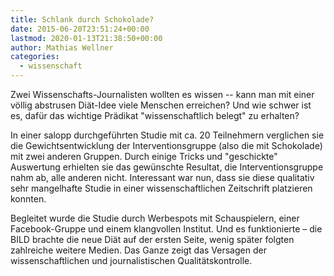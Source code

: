 ```yaml
---
title: Schlank durch Schokolade?
date: 2015-06-20T23:51:24+00:00
lastmod: 2020-01-13T21:38:50+00:00
author: Mathias Wellner
categories:
  - wissenschaft
---
```

Zwei Wissenschafts-Journalisten wollten es wissen -- kann man mit einer völlig abstrusen Diät-Idee viele Menschen erreichen? Und wie schwer ist es, dafür das wichtige Prädikat "wissenschaftlich belegt" zu erhalten? 

In einer salopp durchgeführten Studie mit ca. 20 Teilnehmern verglichen sie die Gewichtsentwicklung der Interventionsgruppe (also die mit Schokolade) mit zwei anderen Gruppen. Durch einige Tricks und "geschickte" Auswertung erhielten sie das gewünschte Resultat, die Interventionsgruppe nahm ab, alle anderen nicht. Interessant war nun, dass sie diese qualitativ sehr mangelhafte Studie in einer wissenschaftlichen Zeitschrift platzieren konnten. 

Begleitet wurde die Studie durch Werbespots mit Schauspielern, einer Facebook-Gruppe und einem klangvollen Institut. Und es funktionierte &ndash; die BILD brachte die neue Diät auf der ersten Seite, wenig später folgten zahlreiche weitere Medien. Das Ganze zeigt das Versagen der wissenschaftlichen und journalistischen Qualitätskontrolle.